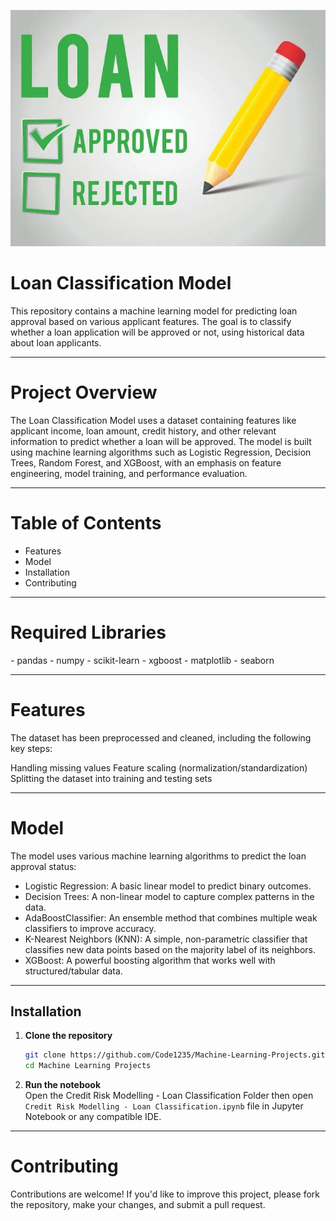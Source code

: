

![alt text](0_t1-KWImAActqe79N.webp)


<h1 style="font-weight: bold;">Loan Classification Model</h1>
This repository contains a machine learning model for predicting loan approval based on various applicant features. The goal is to classify whether a loan application will be approved or not, using historical data about loan applicants.

---

<h1 style="font-weight: bold;">Project Overview</h1>
The Loan Classification Model uses a dataset containing features like applicant income, loan amount, credit history, and other relevant information to predict whether a loan will be approved. The model is built using machine learning algorithms such as Logistic Regression, Decision Trees, Random Forest, and XGBoost, with an emphasis on feature engineering, model training, and performance evaluation.

---

<h1 style="font-weight: bold;">Table of Contents</h1>

- Features
- Model
- Installation
- Contributing

---

<h1 style="font-weight: bold;">Required Libraries</h1>
- pandas
- numpy
- scikit-learn
- xgboost
- matplotlib
- seaborn

---

<h1 style="font-weight: bold;">Features</h1>
The dataset has been preprocessed and cleaned, including the following key steps:

Handling missing values
Feature scaling (normalization/standardization)
Splitting the dataset into training and testing sets

---

<h1 style="font-weight: bold;">Model</h1>
The model uses various machine learning algorithms to predict the loan approval status:

- Logistic Regression: A basic linear model to predict binary outcomes.
- Decision Trees: A non-linear model to capture complex patterns in the data.
- AdaBoostClassifier: An ensemble method that combines multiple weak classifiers to improve accuracy.
- K-Nearest Neighbors (KNN): A simple, non-parametric classifier that classifies new data points based on the majority label of its neighbors.
- XGBoost: A powerful boosting algorithm that works well with structured/tabular data.

---

##  **Installation** 

1. **Clone the repository**  
   ```bash  
   git clone https://github.com/Code1235/Machine-Learning-Projects.git 
   cd Machine Learning Projects
   ```  

2. **Run the notebook**  
   Open the Credit Risk Modelling - Loan Classification Folder then open `Credit Risk Modelling - Loan Classification.ipynb` file in Jupyter Notebook or any compatible IDE.  

---

<h1 style="font-weight: bold;">Contributing</h1>
Contributions are welcome! If you'd like to improve this project, please fork the repository, make your changes, and submit a pull request.


